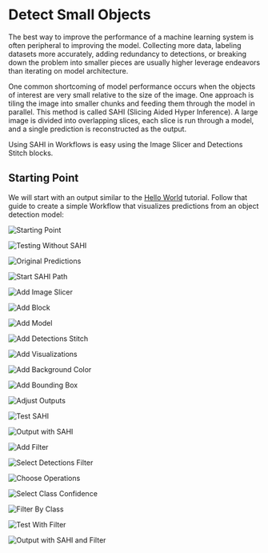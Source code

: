 # Detect Small Objects

The best way to improve the performance of a machine learning system is often
peripheral to improving the model. Collecting more data, labeling datasets
more accurately, adding redundancy to detections, or breaking down the problem
into smaller pieces are usually higher leverage endeavors than iterating on
model architecture.

One common shortcoming of model performance occurs when the objects of interest
are very small relative to the size of the image. One approach is tiling the image
into smaller chunks and feeding them through the model in parallel. This method 
is called SAHI (Slicing Aided Hyper Inference). A large image is divided into
overlapping slices, each slice is run through a model, and a single prediction
is reconstructed as the output.

Using SAHI in Workflows is easy using the Image Slicer and Detections Stitch blocks.

## Starting Point

We will start with an output similar to the [Hello World](hello-world.md) tutorial.
Follow that guide to create a simple Workflow that visualizes predictions from
an object detection model:

![Starting Point](https://media.roboflow.com/workflows/guides/sahi/01-starting-point.webp)

![Testing Without SAHI](https://media.roboflow.com/workflows/guides/sahi/02-testing-without-sahi.webp)

<!-- ![Output Without SAHI](https://media.roboflow.com/workflows/guides/sahi/03-output-without-sahi.webp) -->

![Original Predictions](https://media.roboflow.com/workflows/guides/sahi/original-predictions.jpeg)

![Start SAHI Path](https://media.roboflow.com/workflows/guides/sahi/04-start-sahi-path.webp)

![Add Image Slicer](https://media.roboflow.com/workflows/guides/sahi/05-add-image-slicer.webp)

![Add Block](https://media.roboflow.com/workflows/guides/sahi/06-add-block.webp)

![Add Model](https://media.roboflow.com/workflows/guides/sahi/07-add-model.webp)

![Add Detections Stitch](https://media.roboflow.com/workflows/guides/sahi/08-add-detections-stitch.webp)

![Add Visualizations](https://media.roboflow.com/workflows/guides/sahi/09-add-visualizations.webp)

![Add Background Color](https://media.roboflow.com/workflows/guides/sahi/10-add-background-color.webp)

![Add Bounding Box](https://media.roboflow.com/workflows/guides/sahi/11-add-bounding-box.webp)

![Adjust Outputs](https://media.roboflow.com/workflows/guides/sahi/12-adjust-outputs.webp)

![Test SAHI](https://media.roboflow.com/workflows/guides/sahi/13-test-sahi.webp)

<!-- ![Output With SAHI](https://media.roboflow.com/workflows/guides/sahi/14-output-with-sahi.webp) -->

![Output with SAHI](https://media.roboflow.com/workflows/guides/sahi/with-sahi.jpeg)

![Add Filter](https://media.roboflow.com/workflows/guides/sahi/15-add-filter.webp)

![Select Detections Filter](https://media.roboflow.com/workflows/guides/sahi/16-select-detections-filter.webp)

![Choose Operations](https://media.roboflow.com/workflows/guides/sahi/17-choose-operations.webp)

![Select Class Confidence](https://media.roboflow.com/workflows/guides/sahi/18-select-class-confidence.webp)

![Filter By Class](https://media.roboflow.com/workflows/guides/sahi/19-filter-by-class.webp)

![Test With Filter](https://media.roboflow.com/workflows/guides/sahi/20-test-with-filter.webp)

<!-- ![Output With Filter](https://media.roboflow.com/workflows/guides/sahi/21-output-with-filter.webp) -->

![Output with SAHI and Filter](https://media.roboflow.com/workflows/guides/sahi/with-sahi-and-filter.jpeg)
